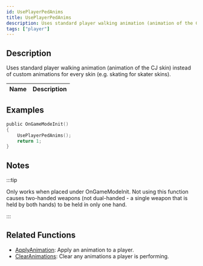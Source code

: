 ```yaml
---
id: UsePlayerPedAnims
title: UsePlayerPedAnims
description: Uses standard player walking animation (animation of the CJ skin) instead of custom animations for every skin (e.
tags: ["player"]
---
```


## Description

Uses standard player walking animation (animation of the CJ skin) instead of custom animations for every skin (e.g. skating for skater skins).

| Name | Description |
| ---- | ----------- |


## Examples

```c
public OnGameModeInit()
{
    UsePlayerPedAnims();
    return 1;
}
```

## Notes

:::tip

Only works when placed under OnGameModeInit. Not using this function causes two-handed weapons (not dual-handed - a single weapon that is held by both hands) to be held in only one hand.

:::

## Related Functions

- [ApplyAnimation](ApplyAnimation.md): Apply an animation to a player.
- [ClearAnimations](ClearAnimations.md): Clear any animations a player is performing.
